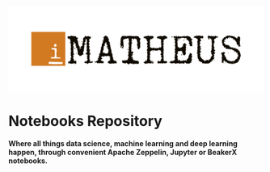 <p align="center"><img src="./igor-matheus.png"></img></p>

# Notebooks Repository
**Where all things data science, machine learning and deep learning happen, through convenient Apache Zeppelin, Jupyter or BeakerX notebooks.**

